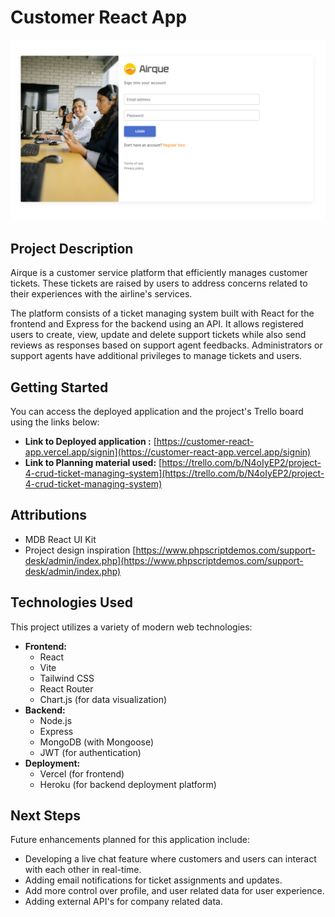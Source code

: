 # Customer React App

![Project landing page](image.png)

## Project Description

Airque is a customer service platform that efficiently manages customer tickets. These tickets are raised by users to address concerns related to their experiences with the airline's services.

The platform consists of a ticket managing system built with React for the frontend and Express for the backend using an API. It allows registered users to create, view, update and delete support tickets while also send reviews as responses based on support agent feedbacks. Administrators or support agents have additional privileges to manage tickets and users.

## Getting Started

You can access the deployed application and the project's Trello board using the links below:

-   **Link to Deployed application :** [https://customer-react-app.vercel.app/signin](https://customer-react-app.vercel.app/signin)
-   **Link to Planning material used:** [https://trello.com/b/N4oIyEP2/project-4-crud-ticket-managing-system](https://trello.com/b/N4oIyEP2/project-4-crud-ticket-managing-system)

## Attributions

-   MDB React UI Kit
-   Project design inspiration [https://www.phpscriptdemos.com/support-desk/admin/index.php](https://www.phpscriptdemos.com/support-desk/admin/index.php)

## Technologies Used

This project utilizes a variety of modern web technologies:

*   **Frontend:**
    *   React
    *   Vite
    *   Tailwind CSS
    *   React Router
    *   Chart.js (for data visualization)
*   **Backend:**
    *   Node.js
    *   Express
    *   MongoDB (with Mongoose)
    *   JWT (for authentication)
*   **Deployment:**
    *   Vercel (for frontend)
    *   Heroku (for backend deployment platform)

## Next Steps

Future enhancements planned for this application include:

*   Developing a live chat feature where customers and users can interact with each other in real-time.
*   Adding email notifications for ticket assignments and updates.
*   Add more control over profile, and user related data for user experience.
*   Adding external API's for company related data.
